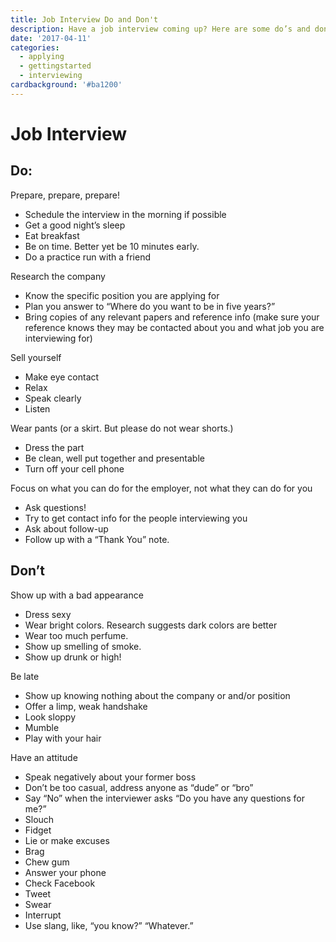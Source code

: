 ```yaml
---
title: Job Interview Do and Don't
description: Have a job interview coming up? Here are some do’s and dont’s
date: '2017-04-11'
categories:
  - applying
  - gettingstarted
  - interviewing
cardbackground: '#ba1200'
---
```



# Job Interview

## Do:
Prepare, prepare, prepare!

*  Schedule the interview in the morning if possible
*  Get a good night’s sleep
*  Eat breakfast
*  Be on time.  Better yet be 10 minutes early.
*  Do a practice run with a friend 

Research the company

* Know the specific position you are applying for
* Plan you answer to “Where do you want to be in five years?”
* Bring copies of any relevant papers and reference info (make sure your reference knows they may be contacted about you and what job you are interviewing for)

Sell yourself

* Make eye contact
* Relax
* Speak clearly
* Listen  

Wear pants (or a skirt. But please do not wear shorts.)

* Dress the part
* Be clean, well put together and presentable 
* Turn off your cell phone

Focus on what you can do for the employer, not what they can do for you

* Ask questions!
* Try to get contact info for the people interviewing you
* Ask about follow-up
* Follow up with a “Thank You” note.


## Don’t

Show up with a bad appearance

* Dress sexy
* Wear bright colors.  Research suggests dark colors are better
* Wear too much perfume.
* Show up smelling of smoke.
* Show up drunk or high!

Be late

* Show up knowing nothing about the company or and/or position
* Offer a limp, weak handshake
* Look sloppy
* Mumble 
* Play with your hair

Have an attitude

* Speak negatively about your former boss
* Don’t be too casual, address anyone as “dude” or “bro”
* Say “No” when the interviewer asks “Do you have any questions for me?”
* Slouch
* Fidget
* Lie or make excuses
* Brag
* Chew gum
* Answer your phone
* Check Facebook
* Tweet
* Swear
* Interrupt
* Use slang, like, “you know?” “Whatever.”
